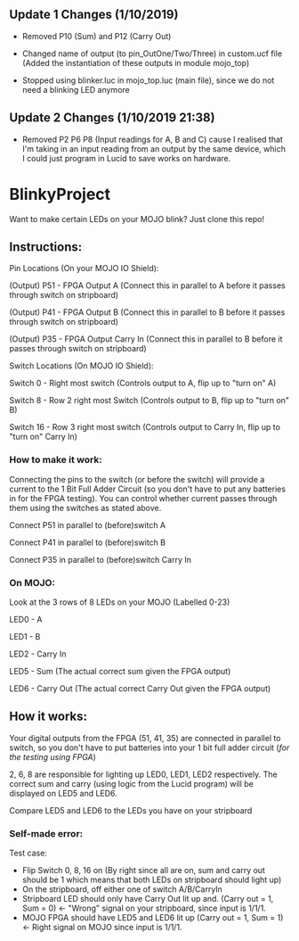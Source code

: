 ## Update 1 Changes (1/10/2019)
- Removed P10 (Sum) and P12 (Carry Out)

- Changed name of output (to pin_OutOne/Two/Three) in custom.ucf file (Added the instantiation of these outputs in module mojo_top)

- Stopped using blinker.luc in mojo_top.luc (main file), since we do not need a blinking LED anymore

## Update 2 Changes (1/10/2019 21:38)
- Removed P2 P6 P8 (Input readings for A, B and C) cause I realised that I'm taking in an input reading from an output by the same device, which I could just program in Lucid to save works on hardware.


# BlinkyProject
Want to make certain LEDs on your MOJO blink? Just clone this repo!


## Instructions:
Pin Locations (On your MOJO IO Shield):

(Output) P51 - FPGA Output A (Connect this in parallel to A before it passes through switch on stripboard)

(Output) P41 - FPGA Output B (Connect this in parallel to B before it passes through switch on stripboard)

(Output) P35 - FPGA Output Carry In (Connect this in parallel to B before it passes through switch on stripboard)

Switch Locations (On MOJO IO Shield):

Switch 0 - Right most switch (Controls output to A, flip up to "turn on" A)

Switch 8 - Row 2 right most Switch  (Controls output to B, flip up to "turn on" B)

Switch 16 - Row 3 right most switch (Controls output to Carry In, flip up to "turn on" Carry In)

### How to make it work:
Connecting the pins to the switch (or before the switch) will provide a current to the 1 Bit Full Adder Circuit (so you don't have to put any batteries in for the FPGA testing). You can control whether current passes through them using the switches as stated above.

Connect P51 in parallel to (before)switch A

Connect P41 in parallel to (before)switch B

Connect P35 in parallel to (before)switch Carry In



### On MOJO:
Look at the 3 rows of 8 LEDs on your MOJO (Labelled 0-23)

LED0 - A

LED1 - B

LED2 - Carry In

LED5 - Sum (The actual correct sum given the FPGA output)

LED6 - Carry Out (The actual correct Carry Out given the FPGA output)


## How it works:
Your digital outputs from the FPGA (51, 41, 35) are connected in parallel to switch, so you don't have to put batteries into your 1 bit full adder circuit (*for the testing using FPGA*)

2, 6, 8 are responsible for lighting up LED0, LED1, LED2 respectively. The correct sum and carry (using logic from the Lucid program) will be displayed on LED5 and LED6.

Compare LED5 and LED6 to the LEDs you have on your stripboard

### Self-made error:
Test case: 
- Flip Switch 0, 8, 16 on (By right since all are on, sum and carry out should be 1 which means that both LEDs on stripboard should light up)
- On the stripboard, off either one of switch A/B/CarryIn
- Stripboard LED should only have Carry Out lit up and. (Carry out = 1, Sum = 0) <- "Wrong" signal on your stripboard, since input is 1/1/1.
- MOJO FPGA should have LED5 and LED6 lit up (Carry out = 1, Sum = 1) <- Right signal on MOJO since input is 1/1/1.
